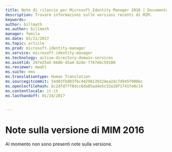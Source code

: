 ```yaml
---
title: Note di rilascio per Microsoft Identity Manager 2016 | Documentazione Microsoft
description: Trovare informazioni sulle versioni recenti di MIM.
keywords: 
author: billmath
ms.author: billmath
manager: femila
ms.date: 03/21/2017
ms.topic: article
ms.prod: microsoft-identity-manager
ms.service: microsoft-identity-manager
ms.technology: active-directory-domain-services
ms.assetid: 297e25a5-668b-45a4-b2de-7767ebc59100
ms.reviewer: mwahl
ms.suite: ems
ms.translationtype: Human Translation
ms.sourcegitcommit: 54d03fbd03f6c44298139324ea2dc7d945f008bc
ms.openlocfilehash: bc2dfd7ff8dcc6da85ad4e5c32a10f1741fe0c14
ms.contentlocale: it-it
ms.lasthandoff: 01/24/2017


---
```


<a id="release-notes-for-mim-2016" class="xliff"></a>
# Note sulla versione di MIM 2016
Al momento non sono presenti note sulla versione.


